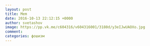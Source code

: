 ```yaml
--- 
layout: post 
title: Mem 
date: 2016-10-13 22:12:15 +0000 
author: svetashov 
image: https://pp.vk.me/c604316/v604316001/3180d/y3eIJwUAOXo.jpg
comment: 
categories: фошизм
---
```

